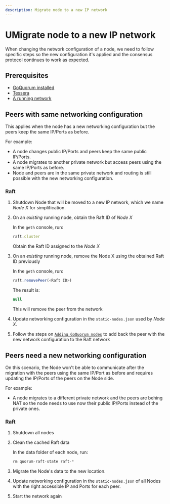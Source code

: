 ```yaml
---
description: Migrate node to a new IP network
---
```


# UMigrate node to a new IP network

When changing the network configuration of a node, we need to follow specific steps so the new configuration it's applied and the consensus protocol continues to work as expected.

## Prerequisites

- [GoQuorum installed](../GetStarted/Install.md)
- [Tessera](https://docs.tessera.consensys.net)
- [A running network](../../Tutorials/Create-IBFT-Network.md)

## Peers with same networking configuration

This applies when the node has a new networking configuration but the peers keep the same IP/Ports as before.

For example:
* A node changes public IP/Ports and peers keep the same public IP/Ports.
* A node migrates to another private network but access peers using the same IP/Ports as before.
* Node and peers are in the same private network and routing is still possible with the new networking configuration.

### Raft

1. Shutdown Node that will be moved to a new IP network, which we name *Node X* for simplification.

1. On an *existing* running node, obtain the Raft ID of *Node X*

    In the `geth` console, run:

    ```js
    raft.cluster
    ```

    Obtain the Raft ID assigned to the *Node X*

1. On an *existing* running node, remove the Node X using the obtained Raft ID previously

    In the `geth` console, run:

    ```js
    raft.removePeer(<Raft ID>)
    ```

    The result is:

    ```js
    null
    ```

    This will remove the peer from the network

1. Update networking configuration in the `static-nodes.json` used by *Node X*.

1. Follow the steps on [`Adding GoQuorum nodes`](./add_node_examples.md#raft) to add back the peer with the new network configuration to the Raft network

## Peers need a new networking configuration

On this scenario, the Node won't be able to communicate after the migration with the peers using the same IP/Port as before and requires updating the IP/Ports of the peers on the Node side.

For example:
* A node migrates to a different private network and the peers are behing NAT so the node needs to use now their public IP/Ports instead of the private ones.

### Raft

1. Shutdown all nodes

1. Clean the cached Raft data

    In the data folder of each node, run:

    ```js
    rm quorum-raft-state raft-*
    ```

1. Migrate the Node's data to the new location.

1. Update networking configuration in the `static-nodes.json` of all Nodes with the right accessible IP and Ports for each peer.

1. Start the network again